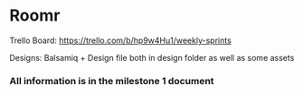 # Roomr
Trello Board: https://trello.com/b/hp9w4Hu1/weekly-sprints

Designs: Balsamiq + Design file both in design folder as well as some assets

### All information is in the milestone 1 document
